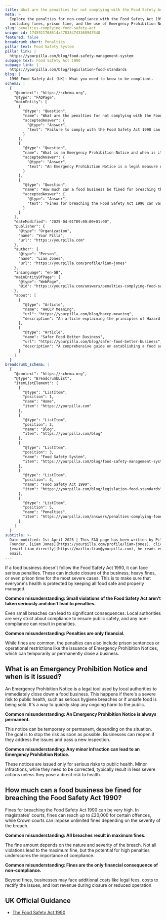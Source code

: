 ```yaml
---
title: What are the penalties for not complying with the Food Safety Act 1990?
meta: >
  Explore the penalties for non-compliance with the Food Safety Act 1990,
  including fines, prison time, and the use of Emergency Prohibition Notices.
slug: penalties-complying-food-safety-act
unique id: 1745921768614x470384743368947840
featured: false
breadcrumb short: Penalties
pillar text: Food Safety System
pillar link: |
  https://yourpilla.com/blog/food-safety-management-system
subpage text: Food Safety Act 1990
subpage link: |
  https://yourpilla.com/blog/legislation-food-standards
blog: |
  1990 Food Safety Act (UK): What you need to know to be compliant.
schema: |
  {
    "@context": "https://schema.org",
    "@type": "FAQPage",
    "mainEntity": [
      {
        "@type": "Question",
        "name": "What are the penalties for not complying with the Food Safety Act 1990?",
        "acceptedAnswer": {
          "@type": "Answer",
          "text": "Failure to comply with the Food Safety Act 1990 can result in serious penalties, including the closure of the business, substantial fines, or even imprisonment in severe cases. Local authorities enforce these rules strictly to ensure public health by maintaining safe and well-managed food standards."
        }
      },
      {
        "@type": "Question",
        "name": "What is an Emergency Prohibition Notice and when is it issued?",
        "acceptedAnswer": {
          "@type": "Answer",
          "text": "An Emergency Prohibition Notice is a legal measure used by authorities to immediately shut down a food business posing a severe health risk. It is issued in circumstances such as serious hygiene violations or the sale of unsafe food, aiming to promptly eliminate public health risks. The notice can be temporary or permanent, depending on the issues correction."
        }
      },
      {
        "@type": "Question",
        "name": "How much can a food business be fined for breaching the Food Safety Act 1990?",
        "acceptedAnswer": {
          "@type": "Answer",
          "text": "Fines for breaching the Food Safety Act 1990 can vary significantly. In magistrates' courts, fines can reach up to £20,000 for certain offences, while Crown courts can impose unlimited fines based on the offence's severity. Additional financial burdens may include legal costs, expenses for rectifying issues, and revenue losses during operational interruptions or closures."
        }
      }
    ],
    "dateModified": "2025-04-01T09:00:00+01:00",
    "publisher": {
      "@type": "Organization",
      "name": "Your Pilla",
      "url": "https://yourpilla.com"
    },
    "author": {
      "@type": "Person",
      "name": "Liam Jones",
      "url": "https://yourpilla.com/profile/liam-jones"
    },
    "inLanguage": "en-GB",
    "mainEntityOfPage": {
      "@type": "WebPage",
      "@id": "https://yourpilla.com/answers/penalties-complying-food-safety-act"
    },
    "about": [
      {
        "@type": "Article",
        "name": "HACCP Meaning",
        "url": "https://yourpilla.com/blog/haccp-meaning",
        "description": "An article explaining the principles of Hazard Analysis and Critical Control Points (HACCP), a fundamental component for complying with the Food Safety Act."
      },
      {
        "@type": "Article",
        "name": "Safer Food Better Business",
        "url": "https://yourpilla.com/blog/safer-food-better-business",
        "description": "A comprehensive guide on establishing a food safety management system based on HACCP principles to ensure compliance with the Food Safety Act."
      }
    ]
  }
breadcrumb_schema: |
  {
    "@context": "https://schema.org",
    "@type": "BreadcrumbList",
    "itemListElement": [
      {
        "@type": "ListItem",
        "position": 1,
        "name": "Home",
        "item": "https://yourpilla.com"
      },
      {
        "@type": "ListItem",
        "position": 2,
        "name": "Blog",
        "item": "https://yourpilla.com/blog"
      },
      {
        "@type": "ListItem",
        "position": 3,
        "name": "Food Safety System",
        "item": "https://yourpilla.com/blog/food-safety-management-system"
      },
      {
        "@type": "ListItem",
        "position": 4,
        "name": "Food Safety Act 1990",
        "item": "https://yourpilla.com/blog/legislation-food-standards"
      },
      {
        "@type": "ListItem",
        "position": 5,
        "name": "Penalties",
        "item": "https://yourpilla.com/answers/penalties-complying-food-safety-act"
      }
    ]
  }
subtitle: >-
  Date modified: 1st April 2025 | This FAQ page has been written by Pilla
  Founder, [Liam Jones](https://yourpilla.com/profile/liam-jones), click to
  [email Liam directly](https://mailto:liam@yourpilla.com), he reads every
  email.
---
```

If a food business doesn't follow the Food Safety Act 1990, it can face serious penalties. These can include closure of the business, heavy fines, or even prison time for the most severe cases. This is to make sure that everyone's health is protected by keeping all food safe and properly managed.

**Common misunderstanding: Small violations of the Food Safety Act aren’t taken seriously and don’t lead to penalties.**

Even small breaches can lead to significant consequences. Local authorities are very strict about compliance to ensure public safety, and any non-compliance can result in penalties.

**Common misunderstanding: Penalties are only financial.**

While fines are common, the penalties can also include prison sentences or operational restrictions like the issuance of Emergency Prohibition Notices, which can temporarily or permanently close a business.

## What is an Emergency Prohibition Notice and when is it issued?

An Emergency Prohibition Notice is a legal tool used by local authorities to immediately close down a food business. This happens if there's a severe risk to public health, such as serious hygiene breaches or if unsafe food is being sold. It's a way to quickly stop any ongoing harm to the public.

**Common misunderstanding: An Emergency Prohibition Notice is always permanent.**

This notice can be temporary or permanent, depending on the situation. The goal is to stop the risk as soon as possible. Businesses can reopen if they address the issues and pass a new inspection.

**Common misunderstanding: Any minor infraction can lead to an Emergency Prohibition Notice.**

These notices are issued only for serious risks to public health. Minor infractions, while they need to be corrected, typically result in less severe actions unless they pose a direct risk to health.

## How much can a food business be fined for breaching the Food Safety Act 1990?

Fines for breaching the Food Safety Act 1990 can be very high. In magistrates' courts, fines can reach up to £20,000 for certain offences, while Crown courts can impose unlimited fines depending on the severity of the breach.

**Common misunderstanding: All breaches result in maximum fines.**

The fine amount depends on the nature and severity of the breach. Not all violations lead to the maximum fine, but the potential for high penalties underscores the importance of compliance.

**Common misunderstanding: Fines are the only financial consequence of non-compliance.**

Beyond fines, businesses may face additional costs like legal fees, costs to rectify the issues, and lost revenue during closure or reduced operation.

## UK Official Guidance

-   [The Food Safety Act 1990](https://www.legislation.gov.uk/ukpga/1990/16/contents)
